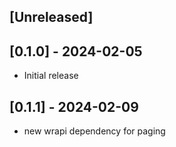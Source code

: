 ## [Unreleased]

## [0.1.0] - 2024-02-05
- Initial release

## [0.1.1] - 2024-02-09
- new wrapi dependency for paging

